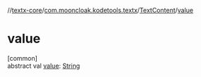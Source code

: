 //[textx-core](../../../index.md)/[com.mooncloak.kodetools.textx](../index.md)/[TextContent](index.md)/[value](value.md)

# value

[common]\
abstract val [value](value.md): [String](https://kotlinlang.org/api/latest/jvm/stdlib/kotlin/-string/index.html)
